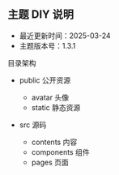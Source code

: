 ## 主题 DIY 说明

- 最近更新时间：2025-03-24
- 主题版本号：1.3.1


目录架构
- public 公开资源
    - avatar 头像
    - static 静态资源

- src 源码
    - contents 内容
    - components 组件
    - pages 页面